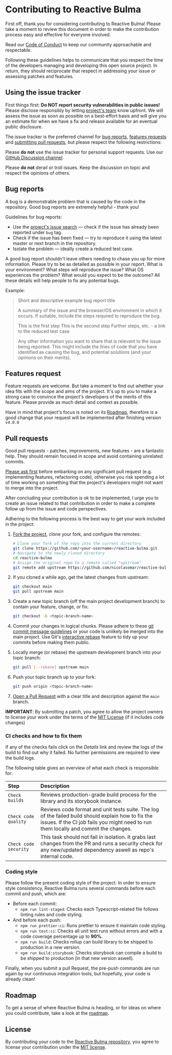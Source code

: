 # Contributing to Reactive Bulma
First off, thank you for considering contributing to Reactive Bulma! Please take a moment to review this document in order to make the contribution process easy and effective for everyone involved.

Read our [Code of Conduct](/CODE_OF_CONDUCT) to keep our community approachable and respectable.

Following these guidelines helps to communicate that you respect the time of the developers managing and developing this open source project. In return, they should reciprocate that respect in addressing your issue or assessing patches and features.

## Using the issue tracker
First things first: **Do NOT report security vulnerabilities in public issues!** Please disclose responsibly by letting [project's team](mailto:nicolas.passerino@gmail.com?subject=Security) know upfront. We will assess the issue as soon as possible on a best-effort basis and will give you an estimate for when we have a fix and release available for an eventual public disclosure.

The issue tracker is the preferred channel for [bug reports](#bug-reports), [features requests](#features-request) and [submitting pull requests](#pull-requests), but please respect the following restrictions:

Please **do not** use the issue tracker for personal support requests. Use our [GitHub Discussion channel](https://github.com/NicolasOmar/reactive-bulma/discussions).

Please **do not** derail or troll issues. Keep the discussion on topic and respect the opinions of others.

## Bug reports
A bug is a demonstrable problem that is caused by the code in the repository. Good bug reports are extremely helpful - thank you!

Guidelines for bug reports:

- Use the [project's issue search][bug-issues-search] — check if the issue has already been reported under `bug` tag.
- Check if the issue has been fixed — try to reproduce it using the latest master or next branch in the repository.
- Isolate the problem — ideally create a reduced test case.

A good bug report shouldn't leave others needing to chase you up for more information. Please try to be as detailed as possible in your report. What is your environment? What steps will reproduce the issue? What OS experiences the problem? What would you expect to be the outcome? All these details will help people to fix any potential bugs.

[bug-issues-search]: https://github.com/NicolasOmar/reactive-bulma/issues?q=is%3Aopen+is%3Aissue+label%3Abug

Example:

> Short and descriptive example bug report title
> 
> A summary of the issue and the browser/OS environment in which it occurs. If suitable, include the steps required to reproduce the bug.
> 
> This is the first step
> This is the second step
> Further steps, etc.
> <url> - a link to the reduced test case
> 
> Any other information you want to share that is relevant to the issue being reported. This might include the lines of code that you have identified as causing the bug, and potential solutions (and your opinions on their merits).

## Features request
Feature requests are welcome. But take a moment to find out whether your idea fits with the scope and aims of the project. It's up to you to make a strong case to convince the project's developers of the merits of this feature. Please provide as much detail and context as possible.

Have in mind that project's focus is noted on its [Roadmap](#roadmap), therefore is a good change that your request will be implemented after finishing version `v4.0.0`

## Pull requests
Good pull requests - patches, improvements, new features - are a fantastic help. They should remain focused in scope and avoid containing unrelated commits.

[Please ask first](https://github.com/NicolasOmar/reactive-bulma/discussions) before embarking on any significant pull request (e.g. implementing features, refactoring code), otherwise you risk spending a lot of time working on something that the project's developers might not want to merge into the project.

After concluding your contribution is ok to be implemented, I urge you to create an issue related to that contribution in order to make a complete follow up from the issue and code perspectives.

Adhering to the following process is the best way to get your work
included in the project:

1. [Fork the project]((https://help.github.com/articles/fork-a-repo/)), clone your fork, and configure the remotes:

   ```bash
   # Clone your fork of the repo into the current directory
   git clone https://github.com/<your-username>/reactive-bulma.git
   # Navigate to the newly cloned directory
   cd reactive-bulma
   # Assign the original repo to a remote called "upstream"
   git remote add upstream https://github.com/nicolasomar/reactive-bulma.git
   ```

2. If you cloned a while ago, get the latest changes from upstream:

   ```bash
   git checkout main
   git pull upstream main
   ```

3. Create a new topic branch (off the main project development branch) to
   contain your feature, change, or fix:

   ```bash
   git checkout -b <topic-branch-name>
   ```

4. Commit your changes in logical chunks. Please adhere to these [git commit
   message guidelines](https://tbaggery.com/2008/04/19/a-note-about-git-commit-messages.html)
   or your code is unlikely be merged into the main project. Use Git's
   [interactive rebase](https://help.github.com/articles/about-git-rebase/)
   feature to tidy up your commits before making them public.

5. Locally merge (or rebase) the upstream development branch into your topic branch:

   ```bash
   git pull [--rebase] upstream main
   ```

6. Push your topic branch up to your fork:

   ```bash
   git push origin <topic-branch-name>
   ```

7. [Open a Pull Request](https://help.github.com/articles/about-pull-requests/)
    with a clear title and description against the `main` branch.

**IMPORTANT**: By submitting a patch, you agree to allow the project owners to
license your work under the terms of the [MIT License](/LICENSE) (if it
includes code changes)

### CI checks and how to fix them

If any of the checks fails click on the *_Details_* link and review the logs of the build to find out why it failed.
No further permissions are required to view the build logs.

The following table gives an overview of what each check is responsible for:

| Step | Description |
| :--- | :--- |
| `Check builds` | Reviews production-grade build process for the library and its storybook instance. |
| `Check code quality` | Reviews code format and unit tests suite. The log of the failed build should explain how to fix the issues. If the CI job fails you might need to run them locally and commit the changes. |
| `Check code security` | This task should not fail in isolation. It grabs last changes from the PR and runs a security check for any new/updated dependency aswell as repo's internal code. |

### Coding style

Please follow the present coding style of the project. In order to ensure style consistency, Reactive Bulma runs several commands before each commit and push, which are:

- Before each commit:
  - `npm run lint-staged`: Checks each Typescript-related file follows linting rules and code styling.
- And before each push:
  - `npm run prettier:ci`: Runs prettier to ensure it maintain code styling.
  - `npm run test:ci`: Checks all unit test runs without errors and with a code coverage percentage up to **90%**.
  - `npm run build`: Checks rollup can build library to be shipped to production in a new version.
  - `npm run build:storybook`: Checks storybook can compile a build to be shipped to production (in that new version aswell).

Finally, when you submit a pull Request, the pre-push commands are run again by our continuous integration tools, but hopefully, your code is already clean!

## Roadmap
To get a sense of where Reactive Bulma is heading, or for ideas on where you could contribute, take a look at the [roadmap](https://github.com/users/NicolasOmar/projects/3).

## License
By contributing your code to the [Reactive Bulma repository](https://github.com/NicolasOmar/reactive-bulma), you agree to license your contribution under the [MIT license](/LICENSE).